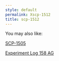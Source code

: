 ```yaml
---
style: default
permalink: Xscp-1512
title: scp-1512
---
```

You may also like:

[SCP-1505](http://scp-wiki.net/scp-1505)

[Experiment Log 158 AG](http://scp-wiki.net/experiment-log-158-ag)
